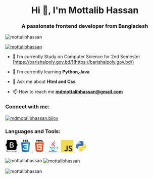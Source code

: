 <h1 align="center">Hi 👋, I'm Mottalib Hassan</h1>
<h3 align="center">A passionate frontend developer from Bangladesh</h3>

<p align="left"> <img src="https://komarev.com/ghpvc/?username=mottalibhassan&label=Profile%20views&color=0e75b6&style=flat" alt="mottalibhassan" /> </p>

<p align="left"> <a href="https://github.com/ryo-ma/github-profile-trophy"><img src="https://github-profile-trophy.vercel.app/?username=mottalibhassan" alt="mottalibhassan" /></a> </p>

- 🔭 I’m currently Study on Computer Science for 2nd Semester [https://barishalpoly.gov.bd/](https://barishalpoly.gov.bd/)

- 🌱 I’m currently learning **Python,Java**

- 💬 Ask me about **Html and Css**

- 📫 How to reach me **mdmottalibhassan@gmail.com**

<h3 align="left">Connect with me:</h3>
<p align="left">
<a href="https://fb.com/mdmotalibhassan.bijoy" target="blank"><img align="center" src="https://raw.githubusercontent.com/rahuldkjain/github-profile-readme-generator/master/src/images/icons/Social/facebook.svg" alt="mdmotalibhassan.bijoy" height="30" width="40" /></a>
</p>

<h3 align="left">Languages and Tools:</h3>
<p align="left"> <a href="https://getbootstrap.com" target="_blank" rel="noreferrer"> <img src="https://raw.githubusercontent.com/devicons/devicon/master/icons/bootstrap/bootstrap-plain-wordmark.svg" alt="bootstrap" width="40" height="40"/> </a> <a href="https://www.w3schools.com/css/" target="_blank" rel="noreferrer"> <img src="https://raw.githubusercontent.com/devicons/devicon/master/icons/css3/css3-original-wordmark.svg" alt="css3" width="40" height="40"/> </a> <a href="https://www.w3.org/html/" target="_blank" rel="noreferrer"> <img src="https://raw.githubusercontent.com/devicons/devicon/master/icons/html5/html5-original-wordmark.svg" alt="html5" width="40" height="40"/> </a> <a href="https://www.java.com" target="_blank" rel="noreferrer"> <img src="https://raw.githubusercontent.com/devicons/devicon/master/icons/java/java-original.svg" alt="java" width="40" height="40"/> </a> <a href="https://developer.mozilla.org/en-US/docs/Web/JavaScript" target="_blank" rel="noreferrer"> <img src="https://raw.githubusercontent.com/devicons/devicon/master/icons/javascript/javascript-original.svg" alt="javascript" width="40" height="40"/> </a> <a href="https://www.python.org" target="_blank" rel="noreferrer"> <img src="https://raw.githubusercontent.com/devicons/devicon/master/icons/python/python-original.svg" alt="python" width="40" height="40"/> </a> </p>

<p><img align="left" src="https://github-readme-stats.vercel.app/api/top-langs?username=mottalibhassan&show_icons=true&locale=en&layout=compact" alt="mottalibhassan" /></p>

<p>&nbsp;<img align="center" src="https://github-readme-stats.vercel.app/api?username=mottalibhassan&show_icons=true&locale=en" alt="mottalibhassan" /></p>

<p><img align="center" src="https://github-readme-streak-stats.herokuapp.com/?user=mottalibhassan&" alt="mottalibhassan" /></p>
